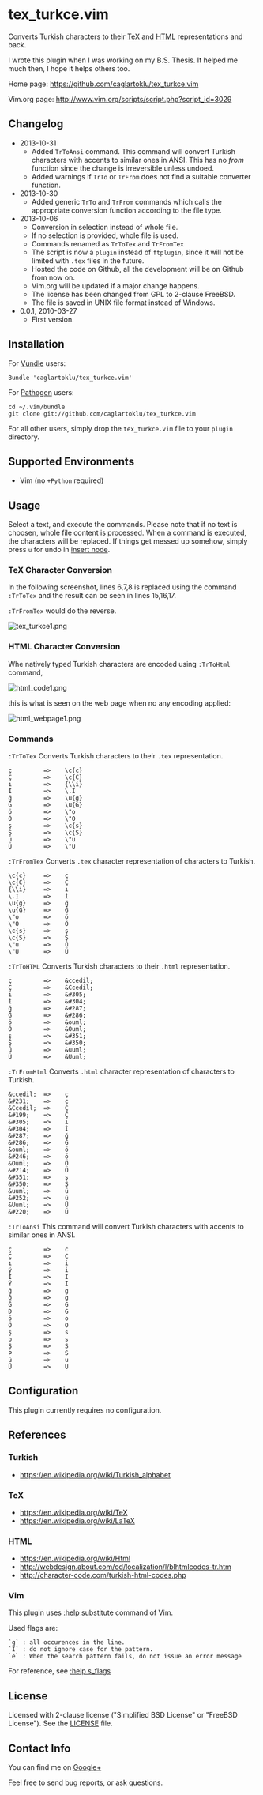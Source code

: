 # tex_turkce.vim

Converts Turkish characters to their
[TeX](https://en.wikipedia.org/wiki/TeX)
and
[HTML](https://en.wikipedia.org/wiki/Html)
representations and back.

I wrote this plugin when I was working on my B.S. Thesis.
It helped me much then, I hope it helps others too.

Home page:
https://github.com/caglartoklu/tex_turkce.vim

Vim.org page:
http://www.vim.org/scripts/script.php?script_id=3029


## Changelog

- 2013-10-31
  - Added `TrToAnsi` command.
    This command will convert Turkish
    characters with accents to similar ones in ANSI.
    This has no *from* function since the change is irreversible
    unless undoed.
  - Added warnings if `TrTo` or `TrFrom` does not find a suitable
    converter function.
- 2013-10-30
  - Added generic `TrTo` and `TrFrom` commands which calls the appropriate
    conversion function according to the file type.
- 2013-10-06
  - Conversion in selection instead of whole file.
  - If no selection is provided, whole file is used.
  - Commands renamed as `TrToTex` and `TrFromTex`
  - The script is now a `plugin` instead of `ftplugin`, since it will
    not be limited with `.tex` files in the future.
  - Hosted the code on Github, all the development will be on Github from now on.
  - Vim.org will be updated if a major change happens.
  - The license has been changed from GPL to 2-clause FreeBSD.
  - The file is saved in UNIX file format instead of Windows.
- 0.0.1, 2010-03-27
  - First version.


## Installation

For [Vundle](https://github.com/gmarik/vundle) users:

    Bundle 'caglartoklu/tex_turkce.vim'

For [Pathogen](https://github.com/tpope/vim-pathogen) users:

    cd ~/.vim/bundle
    git clone git://github.com/caglartoklu/tex_turkce.vim

For all other users, simply drop the `tex_turkce.vim` file to your
`plugin` directory.


## Supported Environments
- Vim (no `+Python` required)


## Usage

Select a text, and execute the commands.
Please note that if no text is choosen,
whole file content is processed.
When a command is executed, the characters will be replaced.
If things get messed up somehow, simply press `u` for undo in
[insert node](http://vimdoc.sourceforge.net/htmldoc/insert.html).


### TeX Character Conversion

In the following screenshot, lines 6,7,8 is replaced using the
command `:TrToTex` and the result can be seen in lines 15,16,17.

`:TrFromTex` would do the reverse.

![tex_turkce1.png](https://raw.github.com/caglartoklu/tex_turkce/media/tex_turkce1.png)


### HTML Character Conversion

Whe natively typed Turkish characters are encoded using `:TrToHtml` command,

![html_code1.png](https://raw.github.com/caglartoklu/tex_turkce/media/html_code1.png)

this is what is seen on the web page when no any encoding applied:

![html_webpage1.png](https://raw.github.com/caglartoklu/tex_turkce/media/html_webpage1.png)


### Commands

`:TrToTex`
  Converts Turkish characters to their `.tex` representation.

    ç         =>    \c{c}
    Ç         =>    \c{C}
    ı         =>    {\\i}
    İ         =>    \.I
    ğ         =>    \u{g}
    Ğ         =>    \u{G}
    ö         =>    \"o
    Ö         =>    \"O
    ş         =>    \c{s}
    Ş         =>    \c{S}
    ü         =>    \"u
    Ü         =>    \"U

`:TrFromTex`
  Converts `.tex` character representation of characters to Turkish.

    \c{c}     =>    ç
    \c{C}     =>    Ç
    {\\i}     =>    ı
    \.I       =>    İ
    \u{g}     =>    ğ
    \u{G}     =>    Ğ
    \"o       =>    ö
    \"O       =>    Ö
    \c{s}     =>    ş
    \c{S}     =>    Ş
    \"u       =>    ü
    \"U       =>    Ü

`:TrToHTML`
  Converts Turkish characters to their `.html` representation.

    ç         =>    &ccedil;
    Ç         =>    &Ccedil;
    ı         =>    &#305;
    İ         =>    &#304;
    ğ         =>    &#287;
    Ğ         =>    &#286;
    ö         =>    &ouml;
    Ö         =>    &Ouml;
    ş         =>    &#351;
    Ş         =>    &#350;
    ü         =>    &uuml;
    Ü         =>    &Uuml;

`:TrFromHtml`
  Converts `.html` character representation of characters to Turkish.

    &ccedil;  =>    ç
    &#231;    =>    ç
    &Ccedil;  =>    Ç
    &#199;    =>    Ç
    &#305;    =>    ı
    &#304;    =>    İ
    &#287;    =>    ğ
    &#286;    =>    Ğ
    &ouml;    =>    ö
    &#246;    =>    ö
    &Ouml;    =>    Ö
    &#214;    =>    Ö
    &#351;    =>    ş
    &#350;    =>    Ş
    &uuml;    =>    ü
    &#252;    =>    ü
    &Uuml;    =>    Ü
    &#220;    =>    Ü


`:TrToAnsi`
    This command will convert Turkish
    characters with accents to similar ones in ANSI.

    ç         =>    c
    Ç         =>    C
    ı         =>    i
    ý         =>    i
    İ         =>    I
    Ý         =>    I
    ğ         =>    g
    ð         =>    g
    Ğ         =>    G
    Ð         =>    G
    ö         =>    o
    Ö         =>    O
    ş         =>    s
    þ         =>    s
    Ş         =>    S
    Þ         =>    S
    ü         =>    u
    Ü         =>    U


## Configuration

This plugin currently requires no configuration.


## References

### Turkish
- https://en.wikipedia.org/wiki/Turkish_alphabet

### TeX
- https://en.wikipedia.org/wiki/TeX
- https://en.wikipedia.org/wiki/LaTeX

### HTML
- https://en.wikipedia.org/wiki/Html
- http://webdesign.about.com/od/localization/l/blhtmlcodes-tr.htm
- http://character-code.com/turkish-html-codes.php

### Vim
This plugin uses
[:help substitute](http://vimdoc.sourceforge.net/htmldoc/change.html#:substitute)
command of Vim.

Used flags are:

    `g` : all occurences in the line.
    `I` : do not ignore case for the pattern.
    `e` : When the search pattern fails, do not issue an error message

For reference, see
[:help s_flags](vimdoc.sourceforge.net/htmldoc/change.html#:s_flags)


## License

Licensed with 2-clause license ("Simplified BSD License" or "FreeBSD License").
See the [LICENSE](https://github.com/caglartoklu/tex_turkce/blob/master/LICENSE) file.


## Contact Info

You can find me on
[Google+](https://plus.google.com/108566243864924912767/posts)

Feel free to send bug reports, or ask questions.

